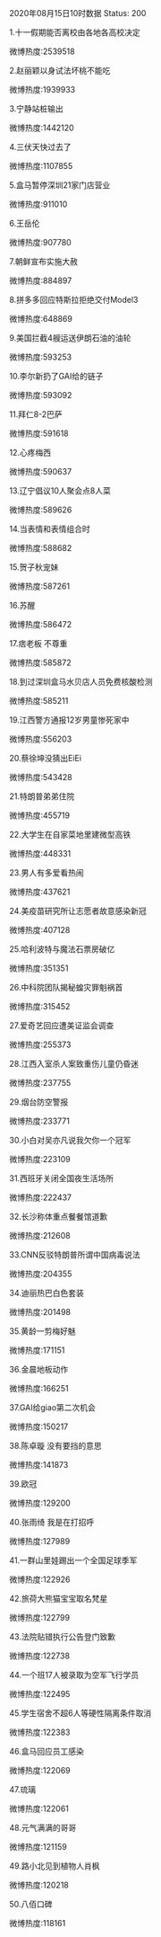 2020年08月15日10时数据
Status: 200

1.十一假期能否离校由各地各高校决定

微博热度:2539518

2.赵丽颖以身试法坏桃不能吃

微博热度:1939933

3.宁静站桩输出

微博热度:1442120

4.三伏天快过去了

微博热度:1107855

5.盒马暂停深圳21家门店营业

微博热度:911010

6.王岳伦

微博热度:907780

7.朝鲜宣布实施大赦

微博热度:884897

8.拼多多回应特斯拉拒绝交付Model3

微博热度:648869

9.美国拦截4艘运送伊朗石油的油轮

微博热度:593253

10.李尔新扔了GAI给的链子

微博热度:593092

11.拜仁8-2巴萨

微博热度:591618

12.心疼梅西

微博热度:590637

13.辽宁倡议10人聚会点8人菜

微博热度:589626

14.当表情和表情组合时

微博热度:588682

15.贺子秋宠妹

微博热度:587261

16.苏醒

微博热度:586472

17.痞老板 不尊重

微博热度:585872

18.到过深圳盒马水贝店人员免费核酸检测

微博热度:585211

19.江西警方通报12岁男童惨死家中

微博热度:556203

20.蔡徐坤没猜出EiEi

微博热度:543428

21.特朗普弟弟住院

微博热度:455719

22.大学生在自家菜地里建微型高铁

微博热度:448331

23.男人有多爱看热闹

微博热度:437621

24.美疫苗研究所让志愿者故意感染新冠

微博热度:407128

25.哈利波特与魔法石票房破亿

微博热度:351351

26.中科院团队揭秘蝗灾罪魁祸首

微博热度:315452

27.爱奇艺回应遭美证监会调查

微博热度:255373

28.江西入室杀人案致重伤儿童仍昏迷

微博热度:237755

29.烟台防空警报

微博热度:233771

30.小白对吴亦凡说我欠你一个冠军

微博热度:223109

31.西班牙关闭全国夜生活场所

微博热度:222437

32.长沙称体重点餐餐馆道歉

微博热度:212608

33.CNN反驳特朗普所谓中国病毒说法

微博热度:204355

34.迪丽热巴白色套装

微博热度:201498

35.黄龄一剪梅好魅

微博热度:171151

36.金晨地板动作

微博热度:166251

37.GAI给giao第二次机会

微博热度:150217

38.陈卓璇 没有要挡的意思

微博热度:141873

39.欧冠

微博热度:129200

40.张雨绮 我是在打招呼

微博热度:127989

41.一群山里娃踢出一个全国足球季军

微博热度:122926

42.旅荷大熊猫宝宝取名梵星

微博热度:122799

43.法院贴错执行公告登门致歉

微博热度:122738

44.一个班17人被录取为空军飞行学员

微博热度:122495

45.学生宿舍不超6人等硬性隔离条件取消

微博热度:122383

46.盒马回应员工感染

微博热度:122069

47.琉璃

微博热度:122061

48.元气满满的哥哥

微博热度:121159

49.路小北见到植物人肖枫

微博热度:120218

50.八佰口碑

微博热度:118161

